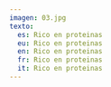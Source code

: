 ```yaml
---
imagen: 03.jpg
texto:
  es: Rico en proteinas
  eu: Rico en proteinas
  en: Rico en proteinas
  fr: Rico en proteinas
  it: Rico en proteinas
---
```


